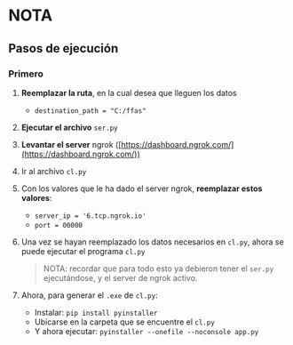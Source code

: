 ﻿# NOTA

## Pasos de ejecución

### Primero

1. **Reemplazar la ruta**, en la cual desea que lleguen los datos
    - `destination_path = "C:/ffas"`
2. **Ejecutar el archivo** `ser.py`
3. **Levantar el server** ngrok ([https://dashboard.ngrok.com/](https://dashboard.ngrok.com/))
4. Ir al archivo `cl.py`
5. Con los valores que le ha dado el server ngrok, **reemplazar estos valores**:
    - `server_ip = '6.tcp.ngrok.io'`
    - `port = 00000`
6. Una vez se hayan reemplazado los datos necesarios en `cl.py`, ahora se puede ejecutar el programa `cl.py`

    > NOTA: recordar que para todo esto ya debieron tener el `ser.py` ejecutándose, y el server de ngrok activo.

7. Ahora, para generar el `.exe` de `cl.py`:
    - Instalar: `pip install pyinstaller`
    - Ubicarse en la carpeta que se encuentre el `cl.py`
    - Y ahora ejecutar: `pyinstaller --onefile --noconsole app.py`
